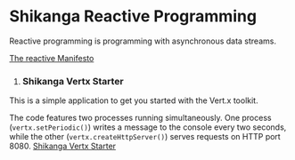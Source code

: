 # Shikanga Reactive Programming
Reactive programming is programming with asynchronous data streams. 

[The reactive Manifesto](https://www.reactivemanifesto.org/)

1. ### Shikanga Vertx Starter
This is a simple application to get you started with the Vert.x toolkit.
 
The code features
two processes running simultaneously. One process (`vertx.setPeriodic()`) 
writes a message to the
console every two seconds, while the other (`vertx.createHttpServer()`) 
serves requests on HTTP port 8080.
[Shikanga Vertx Starter](https://github.com/sirAlexander/shikanga-reactive-programming/tree/master/shikanga-vertx-starter)